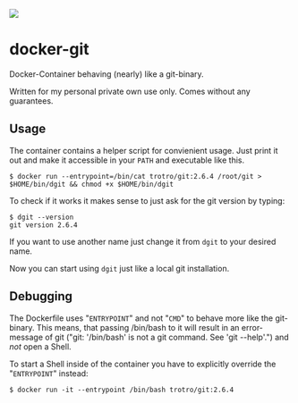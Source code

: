 [![](https://badge.imagelayers.io/trotro/alpine-git:2.6.4.svg)](https://imagelayers.io/?images=trotro/alpine-git:2.6.4 'Get your own badge on imagelayers.io')

# docker-git

Docker-Container behaving (nearly) like a git-binary.

Written for my personal private own use only. Comes without any guarantees.

## Usage

The container contains a helper script for convienient usage. Just print it out and make it accessible in your ``PATH`` and executable like this.

    $ docker run --entrypoint=/bin/cat trotro/git:2.6.4 /root/git > $HOME/bin/dgit && chmod +x $HOME/bin/dgit

To check if it works it makes sense to just ask for the git version by typing:

    $ dgit --version
    git version 2.6.4

If you want to use another name just change it from ``dgit`` to your desired name.

Now you can start using ``dgit`` just like a local git installation.

## Debugging

The Dockerfile uses "``ENTRYPOINT``" and not "``CMD``" to behave more like the git-binary. This means, that passing /bin/bash to it will result in an error-message of git ("git: '/bin/bash' is not a git command. See 'git --help'.") and *not* open a Shell.

 To start a Shell inside of the container you have to explicitly override the "``ENTRYPOINT``" instead:

    $ docker run -it --entrypoint /bin/bash trotro/git:2.6.4

